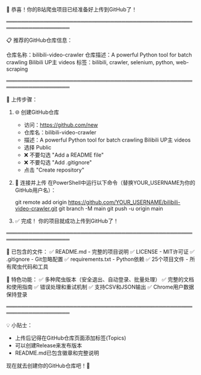 🎉 恭喜！你的B站爬虫项目已经准备好上传到GitHub了！

═══════════════════════════════════════════════════════════════════

📋 推荐的GitHub仓库信息：

仓库名称：bilibili-video-crawler
仓库描述：A powerful Python tool for batch crawling Bilibili UP主 videos
标签：bilibili, crawler, selenium, python, web-scraping

═══════════════════════════════════════════════════════════════════

🚀 上传步骤：

1. 🌐 创建GitHub仓库
   - 访问：https://github.com/new
   - 仓库名：bilibili-video-crawler
   - 描述：A powerful Python tool for batch crawling Bilibili UP主 videos
   - 选择 Public
   - ❌ 不要勾选 "Add a README file"
   - ❌ 不要勾选 "Add .gitignore"
   - 点击 "Create repository"

2. 🔗 连接并上传
   在PowerShell中运行以下命令（替换YOUR_USERNAME为你的GitHub用户名）：

   git remote add origin https://github.com/YOUR_USERNAME/bilibili-video-crawler.git
   git branch -M main
   git push -u origin main

3. ✅ 完成！
   你的项目就成功上传到GitHub了！

═══════════════════════════════════════════════════════════════════

📂 已包含的文件：
✅ README.md - 完整的项目说明
✅ LICENSE - MIT许可证
✅ .gitignore - Git忽略配置
✅ requirements.txt - Python依赖
✅ 25个项目文件 - 所有爬虫代码和工具

🎯 特色功能：
✅ 多种爬虫版本（安全退出、自动登录、批量处理）
✅ 完整的文档和使用指南
✅ 错误处理和重试机制
✅ 支持CSV和JSON输出
✅ Chrome用户数据保持登录

═══════════════════════════════════════════════════════════════════

💡 小贴士：
- 上传后记得在GitHub仓库页面添加标签(Topics)
- 可以创建Release来发布版本
- README.md已包含徽章和完整说明

现在就去创建你的GitHub仓库吧！🚀
